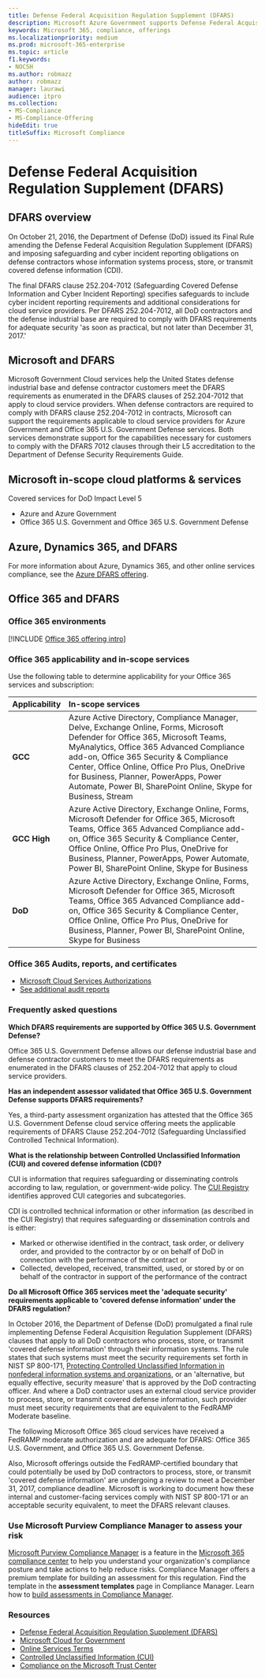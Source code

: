 ```yaml
---
title: Defense Federal Acquisition Regulation Supplement (DFARS)
description: Microsoft Azure Government supports Defense Federal Acquisition Regulation (DFARS) requirements.
keywords: Microsoft 365, compliance, offerings
ms.localizationpriority: medium
ms.prod: microsoft-365-enterprise
ms.topic: article
f1.keywords:
- NOCSH
ms.author: robmazz
author: robmazz
manager: laurawi
audience: itpro
ms.collection:
- MS-Compliance
- MS-Compliance-Offering
hideEdit: true
titleSuffix: Microsoft Compliance
---
```


# Defense Federal Acquisition Regulation Supplement (DFARS)

## DFARS overview

On October 21, 2016, the Department of Defense (DoD) issued its Final Rule amending the Defense Federal Acquisition Regulation Supplement (DFARS) and imposing safeguarding and cyber incident reporting obligations on defense contractors whose information systems process, store, or transmit covered defense information (CDI).  
  
The final DFARS clause 252.204-7012 (Safeguarding Covered Defense Information and Cyber Incident Reporting) specifies safeguards to include cyber incident reporting requirements and additional considerations for cloud service providers. Per DFARS 252.204-7012, all DoD contractors and the defense industrial base are required to comply with DFARS requirements for adequate security 'as soon as practical, but not later than December 31, 2017.'

## Microsoft and DFARS

Microsoft Government Cloud services help the United States defense industrial base and defense contractor customers meet the DFARS requirements as enumerated in the DFARS clauses of 252.204-7012 that apply to cloud service providers. When defense contractors are required to comply with DFARS clause 252.204-7012 in contracts, Microsoft can support the requirements applicable to cloud service providers for Azure Government and Office 365 U.S. Government Defense services. Both services demonstrate support for the capabilities necessary for customers to comply with the DFARS 7012 clauses through their L5 accreditation to the Department of Defense Security Requirements Guide.  

## Microsoft in-scope cloud platforms & services

Covered services for DoD Impact Level 5

- Azure and Azure Government
- Office 365 U.S. Government and Office 365 U.S. Government Defense

## Azure, Dynamics 365, and DFARS

For more information about Azure, Dynamics 365, and other online services compliance, see the [Azure DFARS offering](/azure/compliance/offerings/offering-dfars).

## Office 365 and DFARS

### Office 365 environments

[!INCLUDE [Office 365 offering intro](../includes/o365-offering-introduction.md)]

### Office 365 applicability and in-scope services

Use the following table to determine applicability for your Office 365 services and subscription:

| **Applicability** | **In-scope services** |
|:------------------|:----------------------|
| **GCC** | Azure Active Directory, Compliance Manager, Delve, Exchange Online, Forms, Microsoft Defender for Office 365, Microsoft Teams, MyAnalytics, Office 365 Advanced Compliance add-on, Office 365 Security & Compliance Center, Office Online, Office Pro Plus, OneDrive for Business, Planner, PowerApps, Power Automate, Power BI, SharePoint Online, Skype for Business, Stream |
| **GCC High** | Azure Active Directory, Exchange Online, Forms, Microsoft Defender for Office 365, Microsoft Teams, Office 365 Advanced Compliance add-on, Office 365 Security & Compliance Center, Office Online, Office Pro Plus, OneDrive for Business, Planner, PowerApps, Power Automate, Power BI, SharePoint Online, Skype for Business |
| **DoD** | Azure Active Directory, Exchange Online, Forms, Microsoft Defender for Office 365, Microsoft Teams, Office 365 Advanced Compliance add-on, Office 365 Security & Compliance Center, Office Online, Office Pro Plus, OneDrive for Business, Planner, Power BI, SharePoint Online, Skype for Business |

### Office 365 Audits, reports, and certificates

- [Microsoft Cloud Services Authorizations](https://marketplace.fedramp.gov/index.html#/products?status=Compliant&sort=productName)
- [See additional audit reports](https://aka.ms/auditreports)

### Frequently asked questions

**Which DFARS requirements are supported by Office 365 U.S. Government Defense?**

Office 365 U.S. Government Defense allows our defense industrial base and defense contractor customers to meet the DFARS requirements as enumerated in the DFARS clauses of 252.204-7012 that apply to cloud service providers.

**Has an independent assessor validated that Office 365 U.S. Government Defense supports DFARS requirements?**

Yes, a third-party assessment organization has attested that the Office 365 U.S. Government Defense cloud service offering meets the applicable requirements of DFARS Clause 252.204-7012 (Safeguarding Unclassified Controlled Technical Information).

**What is the relationship between Controlled Unclassified Information (CUI) and covered defense information (CDI)?**

CUI is information that requires safeguarding or disseminating controls according to law, regulation, or government-wide policy. The [CUI Registry](https://www.archives.gov/cui/registry/category-list.html) identifies approved CUI categories and subcategories.

CDI is controlled technical information or other information (as described in the CUI Registry) that requires safeguarding or dissemination controls and is either:

- Marked or otherwise identified in the contract, task order, or delivery order, and provided to the contractor by or on behalf of DoD in connection with the performance of the contract or
- Collected, developed, received, transmitted, used, or stored by or on behalf of the contractor in support of the performance of the contract

**Do all Microsoft Office 365 services meet the 'adequate security' requirements applicable to 'covered defense information' under the DFARS regulation?**

In October 2016, the Department of Defense (DoD) promulgated a final rule implementing Defense Federal Acquisition Regulation Supplement (DFARS) clauses that apply to all DoD contractors who process, store, or transmit 'covered defense information' through their information systems. The rule states that such systems must meet the security requirements set forth in NIST SP 800-171, [Protecting Controlled Unclassified Information in nonfederal information systems and organizations](https://nvlpubs.nist.gov/nistpubs/SpecialPublications/NIST.SP.800-171.pdf), or an 'alternative, but equally effective, security measure' that is approved by the DoD contracting officer. And where a DoD contractor uses an external cloud service provider to process, store, or transmit covered defense information, such provider must meet security requirements that are equivalent to the FedRAMP Moderate baseline.

The following Microsoft Office 365 cloud services have received a FedRAMP moderate authorization and are adequate for DFARS: Office 365 U.S. Government, and Office 365 U.S. Government Defense.

Also, Microsoft offerings outside the FedRAMP-certified boundary that could potentially be used by DoD contractors to process, store, or transmit 'covered defense information' are undergoing a review to meet a December 31, 2017, compliance deadline. Microsoft is working to document how these internal and customer-facing services comply with NIST SP 800-171 or an acceptable security equivalent, to meet the DFARS relevant clauses.

### Use Microsoft Purview Compliance Manager to assess your risk

[Microsoft Purview Compliance Manager](/microsoft-365/compliance/compliance-manager) is a feature in the [Microsoft 365 compliance center](/microsoft-365/compliance/microsoft-365-compliance-center) to help you understand your organization's compliance posture and take actions to help reduce risks. Compliance Manager offers a premium template for building an assessment for this regulation. Find the template in the **assessment templates** page in Compliance Manager. Learn how to [build assessments in Compliance Manager](/microsoft-365/compliance/compliance-manager-assessments).

### Resources

- [Defense Federal Acquisition Regulation Supplement (DFARS)](https://www.acq.osd.mil/dpap/dars/dfarspgi/current/index.html)
- [Microsoft Cloud for Government](https://enterprise.microsoft.com/industries/government/start-your-microsoft-cloud-for-government-trial-today)
- [Online Services Terms](https://www.microsoftvolumelicensing.com/DocumentSearch.aspx?Mode=3&DocumentTypeId=31)
- [Controlled Unclassified Information (CUI)](https://www.archives.gov/cui/registry/category-list)
- [Compliance on the Microsoft Trust Center](https://www.microsoft.com/trust-center/compliance/compliance-overview)
